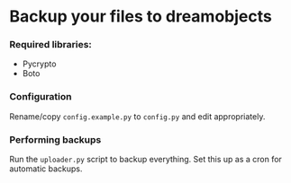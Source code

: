 Backup your files to dreamobjects
=================================

### Required libraries:

* Pycrypto
* Boto

### Configuration

Rename/copy `config.example.py` to `config.py` and edit appropriately.

### Performing backups

Run the `uploader.py` script to backup everything. Set this up as a cron for automatic backups.